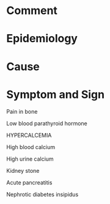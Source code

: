 # Comment

# Epidemiology

# Cause

# Symptom and Sign

Pain in bone

Low blood parathyroid hormone

HYPERCALCEMIA

High blood calcium

High urine calcium

Kidney stone

Acute pancreatitis

Nephrotic diabetes insipidus

